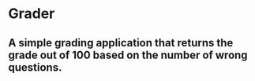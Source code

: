 # Grader

## A simple grading application that returns the grade out of 100 based on the number of wrong questions. 
